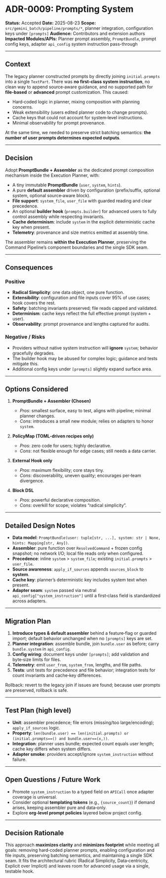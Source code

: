 # ADR-0009: Prompting System

**Status:** Accepted
**Date:** 2025-08-23
**Scope:** `src/gemini_batch/pipeline/prompts/*`, planner integration, configuration keys under `[prompts]`
**Audience:** Contributors and extension authors
**Impacted Modules/APIs:** Planner prompt assembly, `PromptBundle`, prompt config keys, adapter `api_config` system instruction pass-through

---

## Context

The legacy planner constructed prompts by directly joining `initial.prompts` into a single `TextPart`. There was **no first‑class system instruction**, no clean way to append source‑aware guidance, and no supported path for **file‑based** or **advanced** prompt customization. This caused:

* Hard‑coded logic in planner, mixing composition with planning concerns.
* Weak extensibility (users edited planner code to change prompts).
* Cache keys that could not account for system‑level instructions.
* Minimal observability for prompt provenance.

At the same time, we needed to preserve strict batching semantics: **the number of user prompts determines expected outputs**.

---

## Decision

Adopt **PromptBundle + Assembler** as the dedicated prompt composition mechanism inside the Execution Planner, with:

* A tiny immutable **PromptBundle** (`user`, `system`, `hints`).
* A pure **default assembler** driven by configuration (prefix/suffix, optional system, optional source‑aware block).
* **File support**: `system_file`, `user_file` with guarded reading and clear precedence.
* An optional **builder hook** (`prompts.builder`) for advanced users to fully control assembly while respecting invariants.
* **Cache determinism**: include `system` in the explicit deterministic cache key when present.
* **Telemetry**: provenance and size metrics emitted at assembly time.

The assembler remains **within the Execution Planner**, preserving the Command Pipeline’s component boundaries and the single SDK seam.

---

## Consequences

### Positive

* **Radical Simplicity**: one data object, one pure function.
* **Extensibility**: configuration and file inputs cover 95% of use cases; hook covers the rest.
* **Safety**: batching invariants preserved; file reads capped and validated.
* **Determinism**: cache keys reflect the full effective prompt (system + user).
* **Observability**: prompt provenance and lengths captured for audits.

### Negative / Risks

* Providers without native system instruction will **ignore** `system`; behavior gracefully degrades.
* The builder hook may be abused for complex logic; guidance and tests mitigate this.
* Additional config keys under `[prompts]` slightly expand surface area.

---

## Options Considered

1. **PromptBundle + Assembler (Chosen)**

   * *Pros*: smallest surface, easy to test, aligns with pipeline; minimal planner changes.
   * *Cons*: introduces a small new module; relies on adapters to honor `system`.

2. **PolicyMap (TOML‑driven recipes only)**

   * *Pros*: zero code for users; highly declarative.
   * *Cons*: not flexible enough for edge cases; still needs a data carrier.

3. **External Hook only**

   * *Pros*: maximum flexibility; core stays tiny.
   * *Cons*: discoverability, uneven quality; encourages per‑team divergence.

4. **Block DSL**

   * *Pros*: powerful declarative composition.
   * *Cons*: overkill for scope; violates “radical simplicity”.

---

## Detailed Design Notes

* **Data model**: `PromptBundle(user: tuple[str, ...], system: str | None, hints: Mapping[str, Any])`.
* **Assembler**: pure function over `ResolvedCommand` + frozen config snapshot; no network I/O; local file reads only when configured.
* **Precedence**: inline `system` > `system_file`; existing `initial.prompts` > `user_file`.
* **Source awareness**: `apply_if_sources` appends `sources_block` to **system**.
* **Cache key**: planner’s deterministic key includes system text when present.
* **Adapter seam**: `system` passed via neutral `api_config["system_instruction"]` until a first‑class field is standardized across adapters.

---

## Migration Plan

1. **Introduce types & default assembler** behind a feature‑flag or guarded import; default behavior unchanged when no `[prompts]` keys are set.
2. **Planner integration**: assemble bundle, join `bundle.user` as before; carry `bundle.system` in `api_config`.
3. **Config wiring**: document keys under `[prompts]`; add validation and byte‑size limits for files.
4. **Telemetry**: emit `user_from`, `system_from`, lengths, and file paths.
5. **Tests**: unit tests for precedence and file behavior; integration tests for count invariants and cache‑key differences.

Rollback: revert to the legacy join if issues are found; because user prompts are preserved, rollback is safe.

---

## Test Plan (high level)

* **Unit**: assembler precedence; file errors (missing/too large/encoding); `apply_if_sources` logic.
* **Property**: `len(bundle.user) == len(initial.prompts) or (initial.prompts==() and bundle.user==(x,))`.
* **Integration**: planner uses bundle; expected count equals user length; cache key differs when system differs.
* **Adapter smoke**: providers accept/ignore `system_instruction` without failure.

---

## Open Questions / Future Work

* Promote `system_instruction` to a typed field on `APICall` once adapter coverage is universal.
* Consider optional **templating tokens** (e.g., `{source_count}`) if demand arises, keeping assembler pure and data‑only.
* Explore **org‑level prompt policies** layered below project config.

---

## Decision Rationale

This approach **maximizes clarity** and **minimizes footprint** while meeting all goals: removing hard‑coded planner prompts, enabling configuration and file inputs, preserving batching semantics, and maintaining a single SDK seam. It fits the architectural rubric (Radical Simplicity, Data‑centricity, Explicit over Implicit) and leaves room for advanced usage via a single, testable hook.
